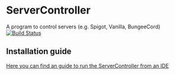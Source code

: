 # ServerController
A program to control servers (e.g. Spigot, Vanilla, BungeeCord)  
[![Build Status](https://travis-ci.org/SE7-KN8/ServerController.svg?branch=master)](https://travis-ci.org/SE7-KN8/ServerController)

## Installation guide
[Here you can find an guide to run the ServerController from an IDE](https://github.com/SE7-KN8/ServerController/wiki/Run-from-IDE)
